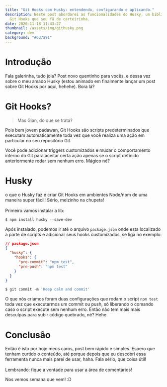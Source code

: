 ```yaml
---
title: "Git Hooks com Husky: entendendo, configurando e aplicando."
description: Neste post abordarei as funcionalidades do Husky, um biblioteca de
  Git Hooks que sou fã de carteirinha.
date: 2020-11-18 11:43:27
thumbnail: /assets/img/githusky.png
category: dev
background: "#637a91"
---
```

# Introdução

Fala galerinha, tudo joia? Post novo quentinho para vocês, e dessa vez sobre o meu amado Husky (estou animado em finalmente lançar um post sobre Git Hooks por aqui, hehehe). Bora lá?

# Git Hooks?

> Mas Gian, do que se trata?

Pois bem jovem padawan, Git Hooks são scripts predeterminados que executam automaticamente toda vez que você realiza uma ação em particular no seu repositório Git.

Você pode adicionar triggers customizados e mudar o comportamento interno do Git para aceitar certa ação apenas se o script definido anteriormente rodar sem nenhum erro. Mágico né?

# Husky

o que o Husky faz é criar Git Hooks em ambientes Node/npm de uma maneira super fácil! Sério, melzinho na chupeta!\
\
Primeiro vamos instalar a lib:

```powershell
$ npm install husky --save-dev
```

Após instalado, podemos ir até o arquivo `package.json` onde esta localizado a parte de scripts e adicionar seus hooks customizados, se liga no exemplo:

```json
// package.json
{
  "husky": {
    "hooks": {
      "pre-commit": "npm test",
      "pre-push": "npm test"
    }
  }
}
```

```powershell
$ git commit -m 'Keep calm and commit'
```

O que nós criamos foram duas configurações que rodam o script `npm test` toda vez que executarmos um commit ou push, só liberando o comando caso o script execute sem nenhum erro. Então não tem mais mais desculpas para subir código quebrado, né? Hehe.

# Conclusão

Então é isto por hoje meus caros, post bem rápido e simples. Espero que tenham curtido o conteúdo, até porque depois que eu descobri essa ferramenta nunca mais parei de usar, haha. Fala sério, que coisa útil! \
\
Lembrando: fique a vontade para usar a área de comentários! 

Nos vemos semana que vem! :D